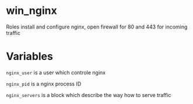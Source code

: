 # win_nginx

Roles install and configure nginx, open firewall for 80 and 443 for incoming traffic

# Variables

`nginx_user` is a user which controle nginx

`nginx_pid` is a nginx process ID

`nginx_servers` is a block which describe the way how to serve traffic
